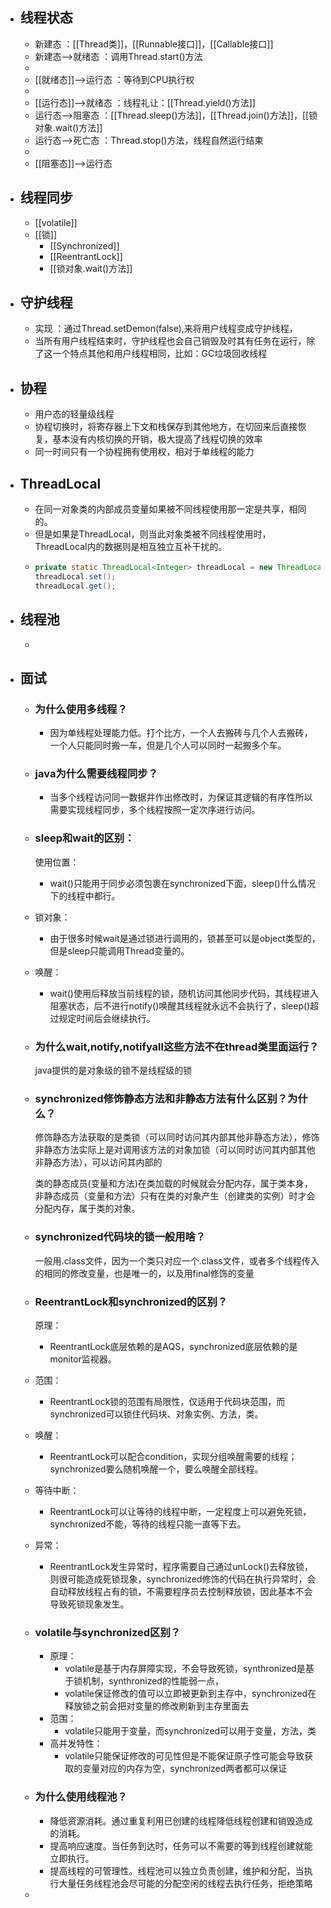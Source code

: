 - ## 线程状态
	- 新建态 ：[[Thread类]]，[[Runnable接口]]，[[Callable接口]]
	- 新建态-->就绪态 ：调用Thread.start()方法
	-
	- [[就绪态]]-->运行态 ：等待到CPU执行权
	-
	- [[运行态]]-->就绪态 ：线程礼让：[[Thread.yield()方法]]
	- 运行态-->阻塞态 ：[[Thread.sleep()方法]]，[[Thread.join()方法]]，[[锁对象.wait()方法]]
	- 运行态-->死亡态 ：Thread.stop()方法，线程自然运行结束
	-
	- [[阻塞态]]—>运行态
- ## 线程同步
	- [[volatile]]
	- [[锁]]
		- [[Synchronized]]
		- [[ReentrantLock]]
		- [[锁对象.wait()方法]]
- ## 守护线程
	- 实现 ：通过Thread.setDemon(false),来将用户线程变成守护线程，
	- 当所有用户线程结束时，守护线程也会自己销毁及时其有任务在运行，除了这一个特点其他和用户线程相同，比如：GC垃圾回收线程
- ## 协程
	- 用户态的轻量级线程
	- 协程切换时，将寄存器上下文和栈保存到其他地方，在切回来后直接恢复，基本没有内核切换的开销，极大提高了线程切换的效率
	- 同一时间只有一个协程拥有使用权，相对于单线程的能力
- ## ThreadLocal
	- 在同一对象类的内部成员变量如果被不同线程使用那一定是共享，相同的。
	- 但是如果是ThreadLocal，则当此对象类被不同线程使用时，ThreadLocal内的数据则是相互独立互补干扰的。
	- ```java
	  private static ThreadLocal<Integer> threadLocal = new ThreadLocal<Integer>();
	  threadLocal.set();
	  threadLocal.get();
	  ```
- ## 线程池
	-
- ## 面试
	- ### 为什么使用多线程？
		- 因为单线程处理能力低。打个比方，一个人去搬砖与几个人去搬砖，一个人只能同时搬一车，但是几个人可以同时一起搬多个车。
	- ### java为什么需要线程同步？
		- 当多个线程访问同一数据并作出修改时，为保证其逻辑的有序性所以需要实现线程同步，多个线程按照一定次序进行访问。
	- ### sleep和wait的区别：
	  使用位置：
		- wait()只能用于同步必须包裹在synchronized下面，sleep()什么情况下的线程中都行。
	- 锁对象：
		- 由于很多时候wait是通过锁进行调用的，锁甚至可以是object类型的，但是sleep只能调用Thread变量的。
	- 唤醒：
		- wait()使用后释放当前线程的锁，随机访问其他同步代码，其线程进入阻塞状态，后不进行notify()唤醒其线程就永远不会执行了，sleep()超过规定时间后会继续执行。
	- ### 为什么wait,notify,notifyall这些方法不在thread类里面运行？
	  java提供的是对象级的锁不是线程级的锁
	- ### synchronized修饰静态方法和非静态方法有什么区别？为什么？
	  修饰静态方法获取的是类锁（可以同时访问其内部其他非静态方法），修饰非静态方法实际上是对调用该方法的对象加锁（可以同时访问其内部其他非静态方法），可以访问其内部的
	  
	  类的静态成员(变量和方法)在类加载的时候就会分配内存，属于类本身，非静态成员（变量和方法）只有在类的对象产生（创建类的实例）时才会分配内存，属于类的对象。
	- ### synchronized代码块的锁一般用啥？
	  一般用.class文件，因为一个类只对应一个.class文件，或者多个线程传入的相同的修改变量，也是唯一的，以及用final修饰的变量
	- ### ReentrantLock和synchronized的区别？
	  原理：
		- ReentrantLock底层依赖的是AQS，synchronized底层依赖的是monitor监视器。
	- 范围：
		- ReentrantLock锁的范围有局限性，仅适用于代码块范围，而synchronized可以锁住代码块、对象实例、方法，类。
	- 唤醒：
		- ReentrantLock可以配合condition，实现分组唤醒需要的线程；synchronized要么随机唤醒一个，要么唤醒全部线程。
	- 等待中断：
		- ReentrantLock可以让等待的线程中断，一定程度上可以避免死锁，synchronized不能，等待的线程只能一直等下去。
	- 异常：
		- ReentrantLock发生异常时，程序需要自己通过unLock()去释放锁，则很可能造成死锁现象，synchronized修饰的代码在执行异常时，会自动释放线程占有的锁，不需要程序员去控制释放锁，因此基本不会导致死锁现象发生。
	- ### volatile与synchronized区别？
		- 原理：
			- volatile是基于内存屏障实现，不会导致死锁，synthronized是基于锁机制，synthronized的性能弱一点，
			- volatile保证修改的值可以立即被更新到主存中，synchronized在释放锁之前会把对变量的修改刷新到主存里面去
		- 范围：
			- volatile只能用于变量，而synchronized可以用于变量，方法，类
		- 高并发特性：
			- volatile只能保证修改的可见性但是不能保证原子性可能会导致获取的变量对应的内存为空，synchronized两者都可以保证
	- ### 为什么使用线程池？
		- 降低资源消耗。通过重复利用已创建的线程降低线程创建和销毁造成的消耗。
		- 提高响应速度。当任务到达时，任务可以不需要的等到线程创建就能立即执行。
		- 提高线程的可管理性。线程池可以独立负责创建，维护和分配，当执行大量任务线程池会尽可能的分配空闲的线程去执行任务，拒绝策略
	-